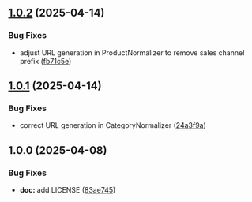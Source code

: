 ## [1.0.2](https://github.com/MakairaIO/shopware-connect-essential/compare/1.0.1...1.0.2) (2025-04-14)

### Bug Fixes

* adjust URL generation in ProductNormalizer to remove sales channel prefix ([fb71c5e](https://github.com/MakairaIO/shopware-connect-essential/commit/fb71c5e8f0adb326334a71082df62eca763d4378))

## [1.0.1](https://github.com/MakairaIO/shopware-connect-essential/compare/1.0.0...1.0.1) (2025-04-14)

### Bug Fixes

* correct URL generation in CategoryNormalizer ([24a3f9a](https://github.com/MakairaIO/shopware-connect-essential/commit/24a3f9a5f05dda40c8752e7979e56e976662f4e3))

## 1.0.0 (2025-04-08)

### Bug Fixes

* **doc:** add LICENSE ([83ae745](https://github.com/MakairaIO/shopware-connect-essential/commit/83ae745ca28d5efa4aa8b45be5b3854a8a23699d))
